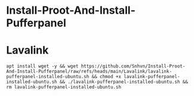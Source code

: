 # Install-Proot-And-Install-Pufferpanel
# Lavalink
```
apt install wget -y && wget https://github.com/Snhvn/Install-Proot-And-Install-Pufferpanel/raw/refs/heads/main/Lavalink/lavalink-pufferpanel-installed-ubuntu.sh && chmod +x lavalink-pufferpanel-installed-ubuntu.sh && ./lavalink-pufferpanel-installed-ubuntu.sh && rm lavalink-pufferpanel-installed-ubuntu.sh
```
